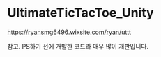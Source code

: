 # UltimateTicTacToe_Unity
https://ryansmg6496.wixsite.com/ryan/uttt

참고. PS하기 전에 개발한 코드라 매우 많이 개판입니다. 
